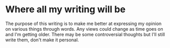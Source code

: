 # Where all my writing will be

The purpose of this writing is to make me better at expressing my opinion on 
various things through words. Any views could change as time goes on and I'm 
getting older. There may be some controversial thoughts but I'll still write 
them, don't make it personal.
